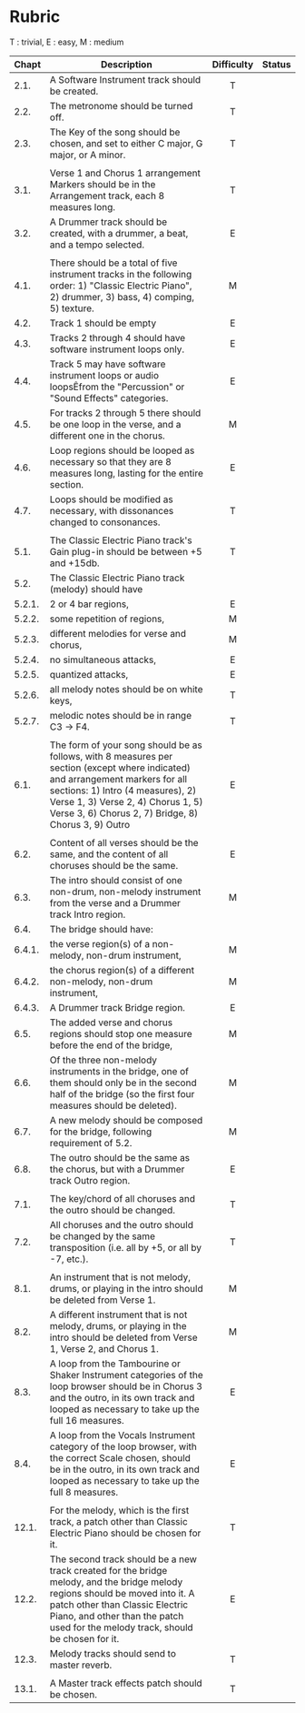 # Rubric

T : trivial, E : easy, M : medium

| Chapt | Description | Difficulty | Status |
| :---  | --- | :---: | --- |
| 2.1. | A Software Instrument track should be created. | T 
| 2.2. | The metronome should be turned off. | T
| 2.3. | The Key of the song should be chosen, and set to either C major, G major, or A minor. | T
| | | | |
| 3.1. | Verse 1 and Chorus 1 arrangement Markers should be in the Arrangement track, each 8 measures long. | T
| 3.2. | A Drummer track should be created, with a drummer, a beat, and a tempo selected. | E
| | | | |
| 4.1. | There should be a total of five instrument tracks in the following order: 1) "Classic Electric Piano", 2) drummer, 3) bass, 4) comping, 5) texture. | M
| 4.2. | Track 1 should be empty | E
| 4.3. | Tracks 2 through 4 should have software instrument loops only. | E
| 4.4. | Track 5 may have software instrument loops or audio loopsÊfrom the "Percussion" or "Sound Effects" categories. | E
| 4.5. | For tracks 2 through 5 there should be one loop in the verse, and a different one in the chorus. | M
| 4.6. | Loop regions should be looped as necessary so that they are 8 measures long, lasting for the entire section. | E
| 4.7. | Loops should be modified as necessary, with dissonances changed to consonances. | T
| | | | |
| 5.1. | The Classic Electric Piano track's Gain plug-in should be between +5 and +15db. | T
| 5.2. | The Classic Electric Piano track (melody) should have
| 5.2.1. | 2 or 4 bar regions, | E
| 5.2.2. | some repetition of regions, | M
| 5.2.3. | different melodies for verse and chorus, | M
| 5.2.4. | no simultaneous attacks, | E
| 5.2.5. | quantized attacks, | E
| 5.2.6. | all melody notes should be on white keys, | T
| 5.2.7. | melodic notes should be in range C3 -> F4. | T
| | | | |
| 6.1. | The form of your song should be as follows, with 8 measures per section (except where indicated) and arrangement markers for all sections: 1) Intro (4 measures), 2) Verse 1, 3) Verse 2, 4) Chorus 1, 5) Verse 3, 6) Chorus 2, 7) Bridge, 8) Chorus 3, 9) Outro | E
| | | | |
| 6.2. | Content of all verses should be the same, and the content of all choruses should be the same. | E
| 6.3. | The intro should consist of one non-drum, non-melody instrument from the verse and a Drummer track Intro region. | M
| 6.4. | The bridge should have:
| 6.4.1. | the verse region(s) of a non-melody, non-drum instrument, | M
| 6.4.2. | the chorus region(s) of a different non-melody, non-drum instrument, | M
| 6.4.3. | A Drummer track Bridge region. | E
| 6.5. | The added verse and chorus regions should stop one measure before the end of the bridge, | M
| 6.6. | Of the three non-melody instruments in the bridge, one of them should only be in the second half of the bridge (so the first four measures should be deleted). | M
| 6.7. | A new melody should be composed for the bridge, following requirement of 5.2. | M
| 6.8. | The outro should be the same as the chorus, but with a Drummer track Outro region. | E
| | | | |
| 7.1. | The key/chord of all choruses and the outro should be changed. | T
| 7.2. | All choruses and the outro should be changed by the same transposition (i.e. all by +5, or all by -7, etc.). | T
| | | | |
| 8.1. | An instrument that is not melody, drums, or playing in the intro should be deleted from Verse 1. | M
| 8.2. | A different instrument that is not melody, drums, or playing in the intro should be deleted from Verse 1, Verse 2, and Chorus 1. | M
| 8.3. | A loop from the Tambourine or Shaker Instrument categories of the loop browser should be in Chorus 3 and the outro, in its own track and looped as necessary to take up the full 16 measures. | E
| 8.4. | A loop from the Vocals Instrument category of the loop browser, with the correct Scale chosen, should be in the outro, in its own track and looped as necessary to take up the full 8 measures. | E
| | | | |
| 12.1. | For the melody, which is the first track, a patch other than Classic Electric Piano should be chosen for it. | T 
| 12.2. | The second track should be a new track created for the bridge melody, and the bridge melody regions should be moved into it. A patch other than Classic Electric Piano, and other than the patch used for the melody track, should be chosen for it. | E
| 12.3. | Melody tracks should send to master reverb. | T
| | | | |
| 13.1. | A Master track effects patch should be chosen. | T
